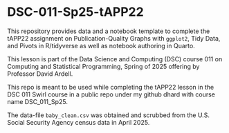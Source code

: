 # DSC-011-Sp25-tAPP22

This repository provides data and a notebook template to complete the tAPP22 assignment on 
Publication-Quality Graphs with `ggplot2`, Tidy Data, and Pivots in R/tidyverse as well as
notebook authoring in Quarto.

This lesson is part of the Data Science and Computing (DSC) course 011 on Computing and 
Statistical Programming, Spring of 2025 offering by Professor David Ardell.

This repo is meant to be used while completing the tAPP22 lesson in the DSC 011 Swirl course in a 
public repo under my github dhard with course name DSC_011_Sp25.  

The data-file `baby_clean.csv` was obtained and scrubbed from the U.S. Social Security Agency 
census data in April 2025.
